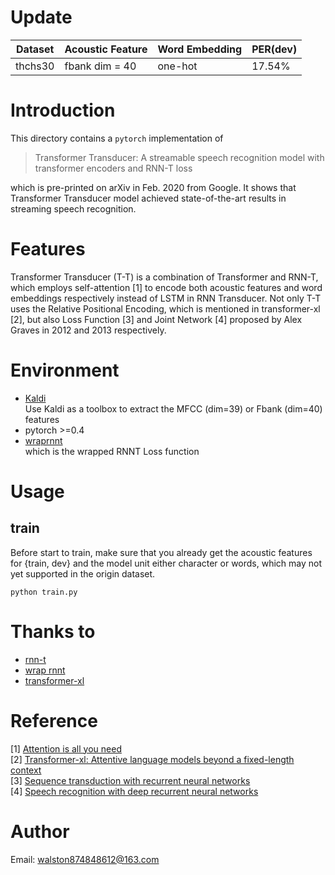 # Update
|Dataset | Acoustic Feature | Word Embedding | PER(dev)| 
|--|--|--|--|
|thchs30 |  fbank dim = 40  |    one-hot     |  17.54% |

# Introduction
This directory contains a `pytorch` implementation of 
>Transformer Transducer: A streamable speech recognition model with transformer encoders and RNN-T loss

which is pre-printed on arXiv in Feb. 2020 from Google. It shows that Transformer Transducer model achieved state-of-the-art results in streaming speech recognition.

# Features
Transformer Transducer (T-T) is a combination of Transformer and RNN-T, which employs self-attention [1] to encode both acoustic features and word embeddings respectively instead of LSTM in RNN Transducer. Not only T-T uses the Relative Positional Encoding, which is mentioned in transformer-xl [2], but also Loss Function [3] and Joint Network [4] proposed by Alex Graves in 2012 and 2013 respectively. 

# Environment
* [Kaldi](https://github.com/kaldi-asr/kaldi)  
Use Kaldi as a toolbox to extract the MFCC (dim=39) or Fbank (dim=40) features
* pytorch >=0.4
* [wraprnnt](https://github.com/HawkAaron/warp-transducer)  
which is the wrapped RNNT Loss function

# Usage
## train
Before start to train, make sure that you already get the acoustic features for {train, dev} and the model unit either character or words, which may not yet supported in the origin dataset.
```
python train.py 
```

# Thanks to
* [rnn-t](https://github.com/ZhengkunTian/rnn-transducer)  
* [wrap rnnt](https://github.com/HawkAaron/warp-transducer)  
* [transformer-xl](https://github.com/kimiyoung/transformer-xl)  

# Reference
[1] [Attention is all you need](https://arxiv.org/pdf/1706.03762.pdf)  
[2] [Transformer-xl: Attentive language models beyond a fixed-length context](https://arxiv.org/pdf/1901.02860.pdf)  
[3] [Sequence transduction with recurrent neural networks](http://www.cs.toronto.edu/~graves/icml_2012.pdf)  
[4] [Speech recognition with deep recurrent neural networks](http://www.cs.toronto.edu/~fritz/absps/RNN13.pdf)  

# Author
Email: walston874848612@163.com



